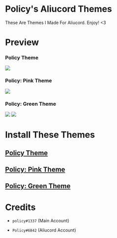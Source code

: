# Policy's Aliucord Themes
These Are Themes I Made For Aliucord. Enjoy! <3

# Preview
### Policy Theme
<img src="https://media.discordapp.net/attachments/873240959318642748/898042540484333578/Screenshot_20211013-225956.jpg">

### Policy: Pink Theme
<img src="https://media.discordapp.net/attachments/873240959318642748/898042540748578836/Screenshot_20211013-225910.jpg">

### Policy: Green Theme
<img src="https://media.discordapp.net/attachments/876542889348456498/898239069446869022/Screenshot_20211014-115941.jpg">

<img src="https://media.discordapp.net/attachments/876542889348456498/898239069174235166/Screenshot_20211014-120007.jpg">

# Install These Themes

## [Policy Theme](https://cdn.discordapp.com/attachments/873240959318642748/898046455254761502/policy.json)

## [Policy: Pink Theme](https://cdn.discordapp.com/attachments/873240959318642748/898043117553479712/policypink.json)

## [Policy: Green Theme](https://cdn.discordapp.com/attachments/876542889348456498/898239370820190228/policygreen.json)

# Credits
- `policy#1337` (Main Account)

- `Policy#6842` (Aliucord Account)

